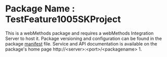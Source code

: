 # Package Name : TestFeature1005SKProject
This is a webMethods package and requires a webMethods Integration Server to host it. Package versioning and configuration can be found in the package [manifest](./TestFeature1005SKProject/manifest.v3) file. Service and API documentation is available on the package's home page http://&lt;server&gt;:&lt;port&gt;/&lt;packagename> 1.
